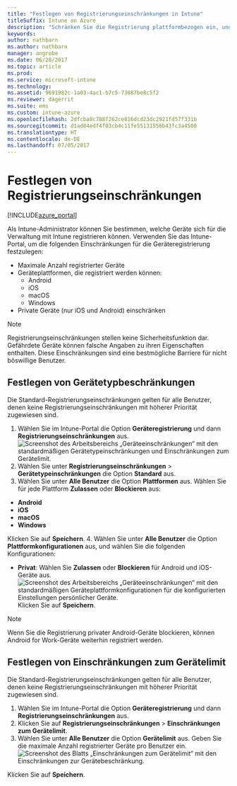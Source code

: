 ```yaml
---
title: "Festlegen von Registrierungseinschränkungen in Intune"
titleSuffix: Intune on Azure
description: "Schränken Sie die Registrierung plattformbezogen ein, und legen Sie in Intune einen Grenzwert für die Geräteregistrierung fest. \""
keywords: 
author: nathbarn
ms.author: nathbarn
manager: angrobe
ms.date: 06/28/2017
ms.topic: article
ms.prod: 
ms.service: microsoft-intune
ms.technology: 
ms.assetid: 9691982c-1a03-4ac1-b7c5-73087be8c5f2
ms.reviewer: dagerrit
ms.suite: ems
ms.custom: intune-azure
ms.openlocfilehash: 2dfcba8c788f262ce816dcd23dc2921fd57f331b
ms.sourcegitcommit: d1ad84edf4f03cb4c11fe55131556b43fc3a4500
ms.translationtype: HT
ms.contentlocale: de-DE
ms.lasthandoff: 07/05/2017
---
```

# <a name="set-enrollment-restrictions"></a>Festlegen von Registrierungseinschränkungen

[!INCLUDE[azure_portal](./includes/azure_portal.md)]

Als Intune-Administrator können Sie bestimmen, welche Geräte sich für die Verwaltung mit Intune registrieren können. Verwenden Sie das Intune-Portal, um die folgenden Einschränkungen für die Geräteregistrierung festzulegen:

- Maximale Anzahl registrierter Geräte
- Geräteplattformen, die registriert werden können:
  - Android
  - iOS
  - macOS
  - Windows
- Private Geräte (nur iOS und Android) einschränken

>[!NOTE]
>Registrierungseinschränkungen stellen keine Sicherheitsfunktion dar. Gefährdete Geräte können falsche Angaben zu ihren Eigenschaften enthalten. Diese Einschränkungen sind eine bestmögliche Barriere für nicht böswillige Benutzer.

## <a name="set-device-type-restrictions"></a>Festlegen von Gerätetypbeschränkungen
Die Standard-Registrierungseinschränkungen gelten für alle Benutzer, denen keine Registrierungseinschränkungen mit höherer Priorität zugewiesen sind.  
1. Wählen Sie im Intune-Portal die Option **Geräteregistrierung** und dann **Registrierungseinschränkungen** aus.
![Screenshot des Arbeitsbereichs „Geräteeinschränkungen“ mit den standardmäßigen Gerätetypeinschränkungen und Einschränkungen zum Gerätelimit.](media/device-restrictions-set-default.png)
2. Wählen Sie unter **Registrierungseinschränkungen** > **Gerätetypeinschränkungen** die Option **Standard** aus.
3. Wählen Sie unter **Alle Benutzer** die Option **Plattformen** aus. Wählen Sie für jede Plattform **Zulassen** oder **Blockieren** aus:
  - **Android**
  - **iOS**
  - **macOS**
  - **Windows**

  Klicken Sie auf **Speichern**.
4. Wählen Sie unter **Alle Benutzer** die Option **Plattformkonfigurationen** aus, und wählen Sie die folgenden Konfigurationen:
  - **Privat**: Wählen Sie **Zulassen** oder **Blockieren** für Android und iOS-Geräte aus.
  ![Screenshot des Arbeitsbereichs „Geräteeinschränkungen“ mit den standardmäßigen Geräteplattformkonfigurationen für die konfigurierten Einstellungen persönlicher Geräte.](media/device-restrictions-platform-configurations.png)
  Klicken Sie auf **Speichern**.

>[!NOTE]
>Wenn Sie die Registrierung privater Android-Geräte blockieren, können Android for Work-Geräte weiterhin registriert werden.

## <a name="set-device-limit-restrictions"></a>Festlegen von Einschränkungen zum Gerätelimit
Die Standard-Registrierungseinschränkungen gelten für alle Benutzer, denen keine Registrierungseinschränkungen mit höherer Priorität zugewiesen sind.  
1. Wählen Sie im Intune-Portal die Option **Geräteregistrierung** und dann **Registrierungseinschränkungen** aus.
2. Klicken Sie auf **Registrierungseinschränkungen** > **Einschränkungen zum Gerätelimit**.
3. Wählen Sie unter **Alle Benutzer** die Option **Gerätelimit** aus. Geben Sie die maximale Anzahl registrierter Geräte pro Benutzer ein.  
![Screenshot des Blatts „Einschränkungen zum Gerätelimit“ mit den Einschränkungen zur Gerätebeschränkung.](./media/device-restrictions-limit.png)

  Klicken Sie auf **Speichern**.
